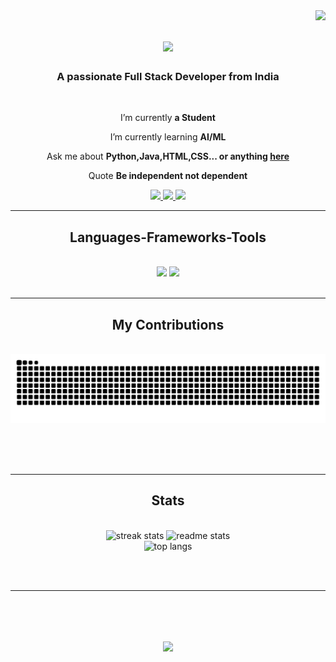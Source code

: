 
<img align="right" src="https://visitor-badge.laobi.icu/badge?page_id=K-Naveenkumar1.K-Naveenkumar1" />

<h1 align="center">
    <img src="https://readme-typing-svg.herokuapp.com/?font=Righteous&size=35&center=true&vCenter=true&width=500&height=70&duration=5000&lines=Hi+There!+👋;+I'm+K.Naveen+Kumar!;" />
</h1>

<h3 align="center">A passionate Full Stack Developer from India</h3>

<br/>

<div align="center">
 
 I’m currently **a Student**
 
 I’m currently learning **AI/ML**

 Ask me about **Python,Java,HTML,CSS... or anything [here](https://github.com/K-Naveenkumar1/K-Naveenkumar1/issues)**

 Quote **Be independent not dependent**

 </div>
 
<div align="center"> 
  <a href="naveenkumar5385@gmail.com">
    <img src="https://img.shields.io/badge/Gmail-333333?style=for-the-badge&logo=gmail&logoColor=red" />
  </a>
  <a href="https://www.linkedin.com/in/knaveenkumarnk/" target="_blank">
    <img src="https://img.shields.io/badge/LinkedIn-0077B5?style=for-the-badge&logo=linkedin&logoColor=white" target="_blank" />
  </a>
  <a href="https://knaveenkumar.dev" target="_blank">
     <img src="https://img.shields.io/badge/Portfolio-FF5722?style=for-the-badge&logo=todoist&logoColor=white" target="_blank" /> 
  </a>
</div>

 <hr/>
 
<h2 align="center"> Languages-Frameworks-Tools </h2>
<br/>
<div align="center">
    <img src="https://skillicons.dev/icons?i=,html,css,vscode,github,tailwind,git,nextjs,wordpress,figma,webflow" />
    <img src="https://skillicons.dev/icons?i=python,javascript,c,java,mysql,react,nodejs" /><br>
</div>

<br/>
<hr/>

<div align="center">
  <h2> My Contributions </h2>
  <br>
  <img alt="snake eating my contributions" src="https://raw.githubusercontent.com/K-Naveenkumar1/K-Naveenkumar1/output/github-contribution-grid-snake-dark.svg" />
  
  <br/><br/><br/>
</div>

<hr/>

<h2 align="center"> Stats </h2>
<br>
<div align=center>
    <img width=390 src="https://github-readme-streak-stats.herokuapp.com/?user=K-Naveenkumar1&count_private=true&theme=react&border_radius=10" alt="streak stats"/>
  <img  width=390 src="https://github-readme-stats.vercel.app/api?username=K-Naveenkumar1&count_private=true&show_icons=true&theme=react&rank_icon=github&border_radius=10" alt="readme stats" />
  <br/>
  <img align="centre" width=390 src="https://github-readme-stats.vercel.app/api/top-langs/?username=K-Naveenkumar1&langs_count=8&layout=compact&theme=react&border_radius=10&size_weight=0.5&count_weight=0.5&exclude_repo=github-readme-stats" alt="top langs" />
</div>


<br/><br/>

<hr/>

<br/>

<h1 align="center">
    <img src="https://readme-typing-svg.herokuapp.com/?font=Righteous&size=35&center=true&vCenter=true&width=500&height=70&duration=4000&lines=Thanks+For+Visiting!+🙏;+message+me+on+Linkedin!;I'm+always+down+to+collab" />
</h1>


